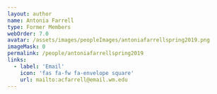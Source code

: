 ```yaml
---
layout: author
name: Antonia Farrell
type: Former Members
webOrder: 7.0
avatar: /assets/images/peopleImages/antoniafarrellspring2019.png
imageMask: 0
permalink: /people/antoniafarrellspring2019
links:
  - label: 'Email'
    icon: 'fas fa-fw fa-envelope square'
    url: mailto:acfarrell@email.wm.edu
---
```

